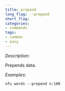```yaml
---
title: prepend
long_flag: --prepend
short_flag:
categories:
- commands
tags:
- common
- easy
---
```


*Description:*

Prepends data.

*Examples:*

```
nfu words --prepend n:100
```
